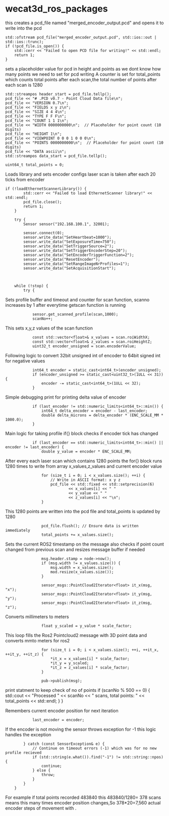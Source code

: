 # wecat3d_ros_packages

this creates a pcd_file named "merged_encoder_output.pcd" and opens it to write into the pcd

    std::ofstream pcd_file("merged_encoder_output.pcd", std::ios::out | std::ios::trunc);
    if (!pcd_file.is_open()) {
        std::cerr << "Failed to open PCD file for writing!" << std::endl;
        return 1;
    }
    
sets a placeholder value for pcd in height and points as we dont know how many points we need to set for pcd writing
     A counter is set for total_points which counts total points after each scan,the total number of points after each scan is 1280

    std::streampos header_start = pcd_file.tellp();
    pcd_file << "# .PCD v0.7 - Point Cloud Data file\n";
    pcd_file << "VERSION 0.7\n";
    pcd_file << "FIELDS x y z\n";
    pcd_file << "SIZE 4 4 4\n";
    pcd_file << "TYPE F F F\n";
    pcd_file << "COUNT 1 1 1\n";
    pcd_file << "WIDTH 0000000000\n";  // Placeholder for point count (10 digits)
    pcd_file << "HEIGHT 1\n";
    pcd_file << "VIEWPOINT 0 0 0 1 0 0 0\n";
    pcd_file << "POINTS 0000000000\n";  // Placeholder for point count (10 digits)
    pcd_file << "DATA ascii\n";
    std::streampos data_start = pcd_file.tellp();
    
    uint64_t total_points = 0;


Loads library and sets encoder configs laser scan is taken after each 20 ticks from encoder

    if (!loadEthernetScannerLibrary()) {
            std::cerr << "Failed to load EthernetScanner library!" << std::endl;
            pcd_file.close();
            return 1;
        }
        
        try {
            Sensor sensor("192.168.100.1", 32001);  
            
            sensor.connect(0); 
            sensor.write_data("SetHeartbeat=1000");
            sensor.write_data("SetExposureTime=750");
            sensor.write_data("SetTriggerSource=2");
            sensor.write_data("SetTriggerEncoderStep=20");
            sensor.write_data("SetEncoderTriggerFunction=2");
            sensor.write_data("ResetEncoder");
            sensor.write_data("SetRangeImageNrProfiles=1");
            sensor.write_data("SetAcquisitionStart");
        


        while (!stop) {
            try {
Sets profile buffer and timeout and counter for scan function, scanno increases by 1 after everytime getscan function is running

                sensor.get_scanned_profile(scan,1000); 
                scanNo++;
                
This sets x,y,z values of the scan function

                const std::vector<float>& x_values = scan.roiWidthX;
                const std::vector<float>& z_values = scan.roiHeightZ;
                uint32_t encoder_unsigned = scan.encoderValue;

Following logic to convert 32bit unsigned int of encoder to 64bit signed int for negative values

                int64_t encoder = static_cast<int64_t>(encoder_unsigned);
                if (encoder_unsigned >= static_cast<uint32_t>(1ULL << 31)) {
                    encoder -= static_cast<int64_t>(1ULL << 32);
                }
Simple debugging print for printing delta value of encoder

                if (last_encoder != std::numeric_limits<int64_t>::min()) {
                    int64_t delta_encoder = encoder - last_encoder;
                    double delta_microns = delta_encoder * (ENC_SCALE_MM * 1000.0);
                }
Main logic for taking profile if{} block checks if encoder tick has changed

                if (last_encoder == std::numeric_limits<int64_t>::min() || encoder != last_encoder) {
                    double y_value = encoder * ENC_SCALE_MM;
                    
After every each laser scan which contains 1280 points the for{} block runs 1280 times to write from array x_values,z_values and current encoder value

                    for (size_t i = 0; i < x_values.size(); ++i) {
                        // Write in ASCII format: x y z
                        pcd_file << std::fixed << std::setprecision(6) 
                                << x_values[i] << " " 
                                << y_value << " " 
                                << z_values[i] << "\n";
                    }

This 1280 points are written into the pcd file and total_points is updated by 1280

                    pcd_file.flush(); // Ensure data is written immediately
                    total_points += x_values.size();

Sets the current ROS2 timestamp on the message also checks if point count changed from previous scan and resizes message buffer if needed

                    msg.header.stamp = node->now();
                    if (msg.width != x_values.size()) {
                        msg.width = x_values.size();
                        mod.resize(x_values.size());
                    }

                    sensor_msgs::PointCloud2Iterator<float> it_x(msg, "x");
                    sensor_msgs::PointCloud2Iterator<float> it_y(msg, "y");
                    sensor_msgs::PointCloud2Iterator<float> it_z(msg, "z"); 

Converts millimeters to meters    

                    float y_scaled = y_value * scale_factor;

This loop fills the Ros2 Pointcloud2 message with 3D point data and converts mmto meters for ros2

                    for (size_t i = 0; i < x_values.size(); ++i, ++it_x, ++it_y, ++it_z) {
                        *it_x = x_values[i] * scale_factor;      
                        *it_y = y_scaled;                        
                        *it_z = z_values[i] * scale_factor;     
                    }
                    
                    pub->publish(msg);
                    
print statment to keep check of no of points
                    if (scanNo % 500 == 0) { 
                        std::cout << "Processed " << scanNo << " scans, total points: " << total_points << std::endl;
                    }
                }

Remembers current encoder position for next iteration

                last_encoder = encoder;

If the encoder is not moving the sensor throws exception for -1 this logic handles the exception

            } catch (const SensorException& e) {
                // Continue on timeout errors (-1) which was for no new profile recieved
                if (std::string(e.what()).find("-1") != std::string::npos) {
                    continue;
                } else {
                    throw;
                }
            }
        }


For example if total points recorded 483840 this 483840/1280= 378 scans means this many times encoder position changes,So  378*20=7,560 actual encoder steps of movement with .